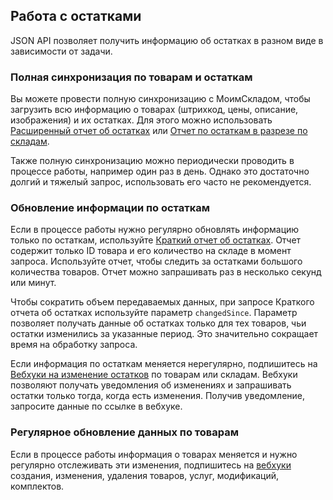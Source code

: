 ## Работа с остатками
JSON API позволяет получить информацию об остатках в разном виде в зависимости от задачи.

### Полная синхронизация по товарам и остаткам
Вы можете провести полную синхронизацию с МоимСкладом, чтобы загрузить всю информацию о товарах (штрихкод, цены, описание, изображения) и их остатках. Для этого можно использовать [Расширенный отчет об  остатках](../reports/#otchety-otchet-ostatki-rasshirennyj-otchet-ob-ostatkah) или [Отчет по остаткам в разрезе по складам](../reports/#otchety-otchet-ostatki-ostatki-po-skladam).
 
Также полную синхронизацию можно периодически проводить в процессе работы, например один раз в день. Однако это достаточно долгий и тяжелый запрос, использовать его часто не рекомендуется. 

### Обновление информации по остаткам
Если в процессе работы нужно регулярно обновлять информацию только по остаткам, используйте [Краткий отчет об остатках](../reports/#otchety-otchet-ostatki-kratkij-otchet-ob-ostatkah). Отчет содержит только ID товара и его количество на складе в момент запроса. Используйте отчет, чтобы следить за остатками большого количества товаров. Отчет можно запрашивать раз в несколько секунд или минут. 
 
Чтобы сократить объем передаваемых данных, при запросе Краткого отчета об остатках
используйте параметр `changedSince`. Параметр позволяет получать данные об остатках только для тех товаров, чьи остатки изменились за указанные период. Это значительно сокращает время на обработку запроса. 
 
Если информация по остаткам меняется нерегулярно, подпишитесь на [Вебхуки на изменение остатков](../dictionaries/#suschnosti-vebhuki-na-izmenenie-ostatkow) по товарам или складам. Вебхуки позволяют получать уведомления об изменениях и запрашивать остатки только тогда, когда есть изменения. Получив уведомление, запросите данные по ссылке в вебхуке.

### Регулярное обновление данных по товарам 
Если в процессе работы информация о товарах меняется и нужно регулярно отслеживать эти изменения, подпишитесь на [вебхуки](#workbook-vebhuki-chto-takoe-webhuk) создания, изменения, удаления товаров, услуг, модификаций, комплектов.
